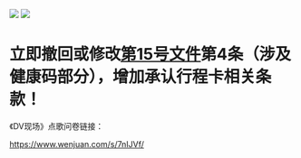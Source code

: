 [![](https://img.shields.io/badge/We_Support_Anti--996-Mega_Corps_Not_Welcome-ff6c00.svg)](https://github.com/996icu/996.ICU/blob/master/README_CN.md)
[![](https://img.shields.io/badge/Don't_forget_to_boycott_them!-ff6c00.svg)](https://github.com/996icu/996.ICU/blob/master/blacklist)

# 立即撤回或修改[第15号文件](https://finance.sina.com.cn/tech/2021-06-02/doc-ikqciyzi7343840.shtml)第4条（涉及健康码部分），增加承认行程卡相关条款！

《DV现场》点歌问卷链接：

https://www.wenjuan.com/s/7nIJVf/
